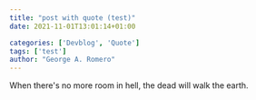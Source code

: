 ```yaml
---
title: "post with quote (test)"
date: 2021-11-01T13:01:14+01:00

categories: ['Devblog', 'Quote']
tags: ['test']
author: "George A. Romero"
---
```

When there's no more room in hell, the dead will walk the earth.
